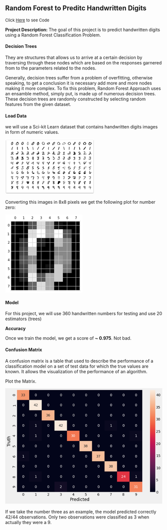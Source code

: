 ## Random Forest to Preditc Handwritten Digits

<p style="font-size:13px">Click <a href="https://github.com/andjimbon/Predicting-Handwritten_Digits-with-Random-Forest/blob/master/Predicting_Digits_with_Random_Forest.ipynb">Here</a> to see Code</p>

**Project Description:** The goal of this project is to predict handwritten digits using a Random Forest Classification Problem.

#### Decision Trees

They are structures that allows us to arrive at a certain decision by traversing through these nodes which are based on the responses garnered from to the parameters related to the nodes.

Generally, decision trees suffer from a problem of overfitting, otherwise speaking, to get a conclusion it is necessary add more and more nodes making it more complex. To fix this problem, Random Forest Approach uses an ensamble method, simply put, is made up of numerous decision trees. These decision trees are randomly constructed by selecting random features from the given dataset.

#### Load Data

we will use a Sci-kit Learn dataset that contains handwritten digits images in form of numeric values.  

<img src="images/digits1.png?raw=true"/>

Converting this images in 8x8 pixels we get the following plot for number zero:

<img src="images/digit.png?raw=true"/>

#### Model

For this project, we will use 360 handwritten numbers for testing and use 20 estimators (trees)

**Accuracy**

Once we train the model, we get a score of **~ 0.975**. Not bad.


#### Confusion Matrix

A confusion matrix is a table that used to describe the performance of a classification model on a set of test data for which the true values are known. It allows the visualization of the performance of an algorithm.
 
Plot the Matrix.

<img src="images/c_matrix.png?raw=true"/>

 
If we take the number three as an example, the model predicted correctly 42/44 observations. Only two observations were classified as 3 when actually they were a 9.


